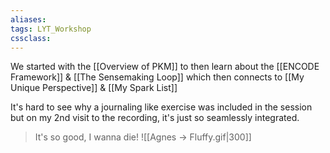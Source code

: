 ```yaml
---
aliases:
tags: LYT_Workshop 
cssclass: 
---
```


We started with the [[Overview of PKM]] to then learn about the [[ENCODE Framework]] & [[The Sensemaking Loop]] which then connects to [[My Unique Perspective]] & [[My Spark List]]



It's hard to see why a journaling like exercise was included in the session but on my 2nd visit to the recording, it's just so seamlessly integrated.


> It's so good, I wanna die!
> ![[Agnes → Fluffy.gif|300]]